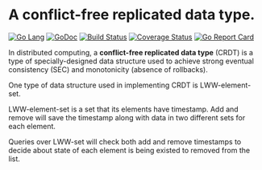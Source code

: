 # A conflict-free replicated data type.

[![Go Lang](http://kavehmz.github.io/static/gopher/gopher-front.svg)](https://golang.org/)
[![GoDoc](https://godoc.org/github.com/kavehmz/crdt?status.svg)](https://godoc.org/github.com/kavehmz/crdt)
[![Build Status](https://travis-ci.org/kavehmz/crdt.svg?branch=basics)](https://travis-ci.org/kavehmz/crdt)
[![Coverage Status](https://coveralls.io/repos/kavehmz/crdt/badge.svg?branch=basics&service=github)](https://coveralls.io/github/kavehmz/crdt?branch=basics)
[![Go Report Card](https://goreportcard.com/badge/github.com/kavehmz/crdt)](https://goreportcard.com/report/github.com/kavehmz/crdt)


In distributed computing, a __conflict-free replicated data type__ (CRDT) is a type of specially-designed data structure used to achieve strong eventual consistency (SEC) and monotonicity (absence of rollbacks).

One type of data structure used in implementing CRDT is LWW-element-set.

LWW-element-set is a set that its elements have timestamp. Add and remove will save the timestamp along with data in two different sets for each element.

Queries over LWW-set will check both add and remove timestamps to decide about state of each element is being existed to removed from the list.
